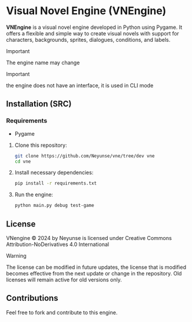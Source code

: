 # Visual Novel Engine (VNEngine)

**VNEngine** is a visual novel engine developed in Python using Pygame. It offers a flexible and simple way to create visual novels with support for characters, backgrounds, sprites, dialogues, conditions, and labels.

> [!IMPORTANT]  
> The engine name may change

> [!IMPORTANT]  
> the engine does not have an interface, it is used in CLI mode

## Installation (SRC)

### Requirements

* Pygame

1. Clone this repository:
   ```bash
   git clone https://github.com/Neyunse/vne/tree/dev vne
   cd vne
   ```

2. Install necessary dependencies:
   ```bash
   pip install -r requirements.txt
   ```

3. Run the engine:
   ```bash
   python main.py debug test-game
   ```

## License

VNengine © 2024 by Neyunse is licensed under Creative Commons Attribution-NoDerivatives 4.0 International

> [!WARNING]  
> The license can be modified in future updates, the license that is modified becomes effective from the next update or change in the repository. Old licenses will remain active for old versions only.

## Contributions

Feel free to fork and contribute to this engine.
